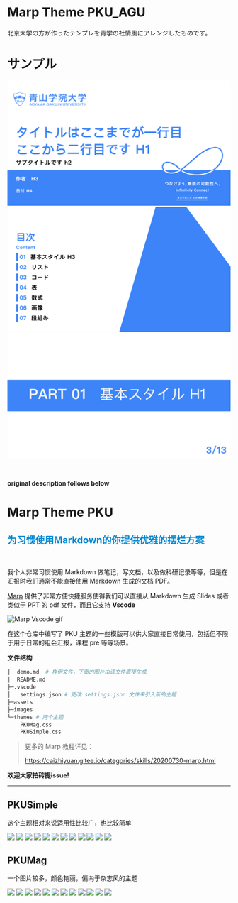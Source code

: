 # Marp Theme PKU_AGU
北京大学の方が作ったテンプレを青学の社情風にアレンジしたものです。

# サンプル
![](assets/AGUSimple/1.png)
![](assets/AGUSimple/2.png)
![](assets/AGUSimple/3.png)

<br/>

**original description follows below**

# Marp Theme PKU
<h2 style='font-weight:bold; color:#0187d0;'>
为习惯使用Markdown的你提供优雅的摆烂方案
</h2>
</br>

我个人非常习惯使用 Markdown 做笔记，写文档，以及做科研记录等等，但是在汇报时我们通常不能直接使用 Markdown 生成的文档 PDF。


[Marp](https://marp.app/) 提供了非常方便快捷服务使得我们可以直接从 Markdown 生成 Slides 或者类似于 PPT 的 pdf 文件，而且它支持 **Vscode**

![Marp Vscode gif](https://raw.githubusercontent.com/marp-team/marp-vscode/main/docs/toggle.gif)

在这个仓库中编写了 PKU 主题的一些模版可以供大家直接日常使用，包括但不限于用于日常的组会汇报，课程 pre 等等场景。

**文件结构**

```bash
│  demo.md  # 样例文件，下面的图片由该文件直接生成
│  README.md
├─.vscode
│	settings.json # 更改 settings.json 文件来引入新的主题
├─assets
├─images
└─themes # 两个主题
	PKUMag.css
    PKUSimple.css
```

> 更多的 Marp 教程详见：
> 
> https://caizhiyuan.gitee.io/categories/skills/20200730-marp.html

**欢迎大家拍砖提issue!**

---

## PKUSimple
这个主题相对来说适用性比较广，也比较简单

![](assets/PKUSimple/%E5%B9%BB%E7%81%AF%E7%89%871.PNG)
![](assets/PKUSimple/%E5%B9%BB%E7%81%AF%E7%89%872.PNG)
![](assets/PKUSimple/%E5%B9%BB%E7%81%AF%E7%89%873.PNG)
![](assets/PKUSimple/%E5%B9%BB%E7%81%AF%E7%89%874.PNG)
![](assets/PKUSimple/%E5%B9%BB%E7%81%AF%E7%89%875.PNG)
![](assets/PKUSimple/%E5%B9%BB%E7%81%AF%E7%89%876.PNG)
![](assets/PKUSimple/%E5%B9%BB%E7%81%AF%E7%89%877.PNG)
![](assets/PKUSimple/%E5%B9%BB%E7%81%AF%E7%89%878.PNG)
![](assets/PKUSimple/%E5%B9%BB%E7%81%AF%E7%89%879.PNG)
![](assets/PKUSimple/%E5%B9%BB%E7%81%AF%E7%89%8710.PNG)
![](assets/PKUSimple/%E5%B9%BB%E7%81%AF%E7%89%8711.PNG)
![](assets/PKUSimple/%E5%B9%BB%E7%81%AF%E7%89%8712.PNG)
## PKUMag
一个图片较多，颜色艳丽，偏向于杂志风的主题

![](assets/PKUMag/%E5%B9%BB%E7%81%AF%E7%89%871.PNG)
![](assets/PKUMag/%E5%B9%BB%E7%81%AF%E7%89%872.PNG)
![](assets/PKUMag/%E5%B9%BB%E7%81%AF%E7%89%873.PNG)
![](assets/PKUMag/%E5%B9%BB%E7%81%AF%E7%89%874.PNG)
![](assets/PKUMag/%E5%B9%BB%E7%81%AF%E7%89%875.PNG)
![](assets/PKUMag/%E5%B9%BB%E7%81%AF%E7%89%876.PNG)
![](assets/PKUMag/%E5%B9%BB%E7%81%AF%E7%89%877.PNG)
![](assets/PKUMag/%E5%B9%BB%E7%81%AF%E7%89%878.PNG)
![](assets/PKUMag/%E5%B9%BB%E7%81%AF%E7%89%879.PNG)
![](assets/PKUMag/%E5%B9%BB%E7%81%AF%E7%89%8710.PNG)
![](assets/PKUMag/%E5%B9%BB%E7%81%AF%E7%89%8711.PNG)
![](assets/PKUMag/%E5%B9%BB%E7%81%AF%E7%89%8712.PNG)
